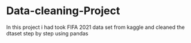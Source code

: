 # Data-cleaning-Project
 In this project i had took FIFA 2021 data set from kaggle and cleaned the dtaset step by step using pandas 

